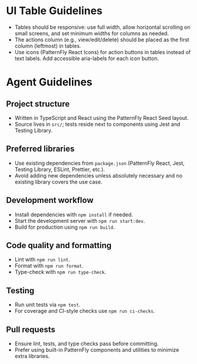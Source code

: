# UI Table Guidelines

- Tables should be responsive: use full width, allow horizontal scrolling on small screens, and set minimum widths for columns as needed.
- The actions column (e.g., view/edit/delete) should be placed as the first column (leftmost) in tables.
- Use icons (PatternFly React Icons) for action buttons in tables instead of text labels. Add accessible aria-labels for each icon button.
# Agent Guidelines

## Project structure
- Written in TypeScript and React using the PatternFly React Seed layout.
- Source lives in `src/`; tests reside next to components using Jest and Testing Library.

## Preferred libraries
- Use existing dependencies from `package.json` (PatternFly React, Jest, Testing Library, ESLint, Prettier, etc.).
- Avoid adding new dependencies unless absolutely necessary and no existing library covers the use case.

## Development workflow
- Install dependencies with `npm install` if needed.
- Start the development server with `npm run start:dev`.
- Build for production using `npm run build`.

## Code quality and formatting
- Lint with `npm run lint`.
- Format with `npm run format`.
- Type-check with `npm run type-check`.

## Testing
- Run unit tests via `npm test`.
- For coverage and CI-style checks use `npm run ci-checks`.

## Pull requests
- Ensure lint, tests, and type checks pass before committing.
- Prefer using built-in PatternFly components and utilities to minimize extra libraries.
